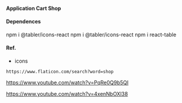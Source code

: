 #### Application Cart Shop

#### Dependences
npm i @tabler/icons-react
npm i @tabler/icons-react
npm i react-table

#### Ref.

* icons
```
https://www.flaticon.com/search?word=shop
```

https://www.youtube.com/watch?v=PqRe0Q9b5QI

https://www.youtube.com/watch?v=4xenNbOXl38